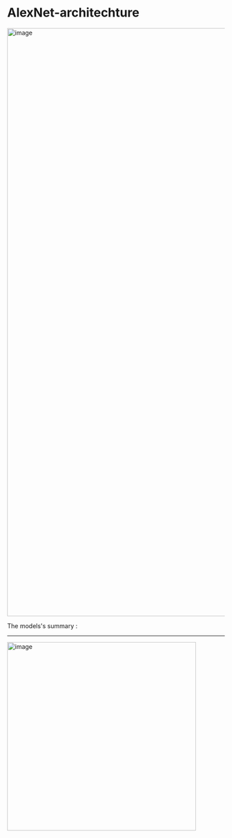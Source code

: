 # AlexNet-architechture
<img width="1363" alt="image" src="https://github.com/raghavkaushik2004/AlexNet-architechture/assets/136466980/532710b9-5580-4069-a121-9f684db56ce0">

The models's summary :
<hr>
<img width="437" alt="image" src="https://github.com/raghavkaushik2004/AlexNet-architechture/assets/136466980/5b23ccda-ef20-48c7-9f67-6b083afb1556">



